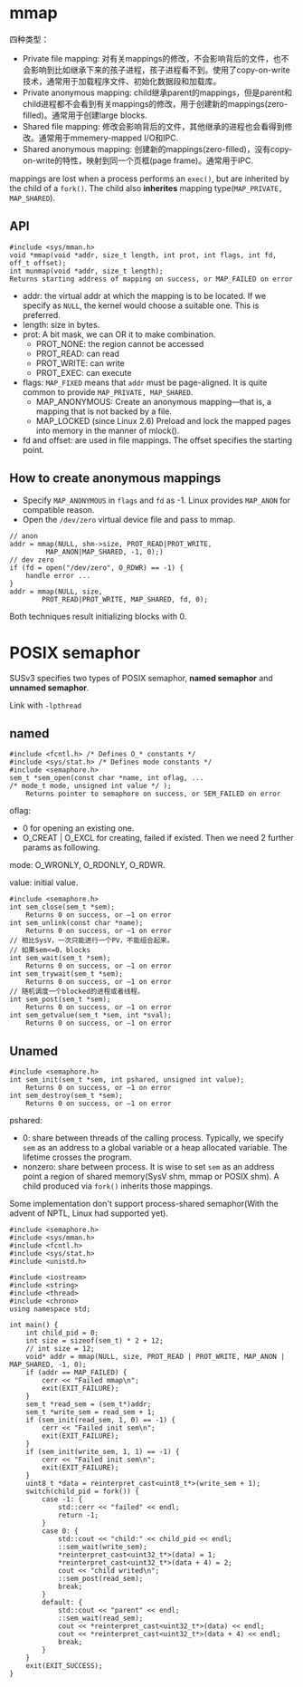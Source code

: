 # mmap

四种类型：
* Private file mapping: 对有关mappings的修改，不会影响背后的文件，也不会影响到比如继承下来的孩子进程，孩子进程看不到。使用了copy-on-write技术，通常用于加载程序文件、初始化数据段和加载库。
* Private anonymous mapping: child继承parent的mappings，但是parent和child进程都不会看到有关mappings的修改，用于创建新的mappings(zero-filled)。通常用于创建large blocks.
* Shared file mapping: 修改会影响背后的文件，其他继承的进程也会看得到修改。通常用于mmemery-mapped I/O和IPC.
* Shared anonymous mapping: 创建新的mappings(zero-filled)，没有copy-on-write的特性，映射到同一个页框(page frame)。通常用于IPC.

mappings are lost when a process performs an `exec()`, but are inherited by the child of a `fork()`. The child also **inherites** mapping type(`MAP_PRIVATE, MAP_SHARED`).

## API

```
#include <sys/mman.h>
void *mmap(void *addr, size_t length, int prot, int flags, int fd, off_t offset);
int munmap(void *addr, size_t length);
Returns starting address of mapping on success, or MAP_FAILED on error
```

* addr: the virtual addr at which the mapping is to be located. If we specify as `NULL`, the kernel would choose a suitable one. This is preferred.
* length: size in bytes.
* prot: A bit mask, we can OR it to make combination.
    * PROT_NONE: the region cannot be accessed
    * PROT_READ: can read
    * PROT_WRITE: can write
    * PROT_EXEC: can execute
* flags: `MAP_FIXED` means that `addr` must be page-aligned. It is quite common to provide `MAP_PRIVATE, MAP_SHARED`.
    * MAP_ANONYMOUS: Create an anonymous mapping—that is, a mapping that is not backed by a file.
    * MAP_LOCKED (since Linux 2.6) Preload and lock the mapped pages into memory in the manner of mlock().
* fd and offset: are used in file mappings. The offset specifies the starting point.

## How to create anonymous mappings

* Specify `MAP_ANONYMOUS` in `flags` and `fd` as -1. Linux provides `MAP_ANON` for compatible reason.
* Open the `/dev/zero` virtual device file and pass to mmap.

```
// anon
addr = mmap(NULL, shm->size, PROT_READ|PROT_WRITE,
         MAP_ANON|MAP_SHARED, -1, 0);)
// dev zero
if (fd = open("/dev/zero", O_RDWR) == -1) {
    handle error ...
}
addr = mmap(NULL, size, 
        PROT_READ|PROT_WRITE, MAP_SHARED, fd, 0);
```

Both techniques result initializing blocks with 0.

# POSIX semaphor

SUSv3 specifies two types of POSIX semaphor, **named semaphor** and **unnamed semaphor**.

Link with `-lpthread`

## named

```
#include <fcntl.h> /* Defines O_* constants */
#include <sys/stat.h> /* Defines mode constants */
#include <semaphore.h>
sem_t *sem_open(const char *name, int oflag, ...
/* mode_t mode, unsigned int value */ );
    Returns pointer to semaphore on success, or SEM_FAILED on error
```

oflag:
* 0 for opening an existing one.
* O_CREAT | O_EXCL for creating, failed if existed. Then we need 2 further params as following.

mode: O_WRONLY, O_RDONLY, O_RDWR.

value: initial value.

```
#include <semaphore.h>
int sem_close(sem_t *sem);
    Returns 0 on success, or –1 on error
int sem_unlink(const char *name);
    Returns 0 on success, or –1 on error
// 相比SysV，一次只能进行一个PV，不能组合起来。
// 如果sem<=0，blocks
int sem_wait(sem_t *sem);
    Returns 0 on success, or –1 on error
int sem_trywait(sem_t *sem);
    Returns 0 on success, or –1 on error
// 随机调度一个blocked的进程或者线程。
int sem_post(sem_t *sem);
    Returns 0 on success, or –1 on error
int sem_getvalue(sem_t *sem, int *sval);
    Returns 0 on success, or –1 on error
```

## Unamed

```
#include <semaphore.h>
int sem_init(sem_t *sem, int pshared, unsigned int value);
    Returns 0 on success, or –1 on error
int sem_destroy(sem_t *sem);
    Returns 0 on success, or –1 on error
```

pshared:
* 0: share between threads of the calling process. Typically, we specify `sem` as an address to a global variable or a heap allocated variable. The lifetime crosses the program.
* nonzero: share between process. It is wise to set `sem` as an address point a region of shared memory(SysV shm, mmap or POSIX shm). A child produced via `fork()` inherits those mappings.

Some implementation don't support process-shared semaphor(With the advent of NPTL, Linux had supported yet).

```
#include <semaphore.h>
#include <sys/mman.h>
#include <fcntl.h>
#include <sys/stat.h>
#include <unistd.h>

#include <iostream>
#include <string>
#include <thread>
#include <chrono>
using namespace std;

int main() {
	int child_pid = 0;
	int size = sizeof(sem_t) * 2 + 12;
	// int size = 12;
	void* addr = mmap(NULL, size, PROT_READ | PROT_WRITE, MAP_ANON | MAP_SHARED, -1, 0);
	if (addr == MAP_FAILED) {
		cerr << "Failed mmap\n";
		exit(EXIT_FAILURE);
	}
	sem_t *read_sem = (sem_t*)addr;
	sem_t *write_sem = read_sem + 1;
	if (sem_init(read_sem, 1, 0) == -1) {
		cerr << "Failed init sem\n";
		exit(EXIT_FAILURE);
	}
	if (sem_init(write_sem, 1, 1) == -1) {
		cerr << "Failed init sem\n";
		exit(EXIT_FAILURE);
	}
	uint8_t *data = reinterpret_cast<uint8_t*>(write_sem + 1);
	switch(child_pid = fork()) {
		case -1: {
			std::cerr << "failed" << endl;
			return -1;
		}
		case 0: {
			std::cout << "child:" << child_pid << endl;
			::sem_wait(write_sem);
			*reinterpret_cast<uint32_t*>(data) = 1;
			*reinterpret_cast<uint32_t*>(data + 4) = 2;
			cout << "child writed\n";
			::sem_post(read_sem);
			break;
		}
		default: {
			std::cout << "parent" << endl;
			::sem_wait(read_sem);
			cout << *reinterpret_cast<uint32_t*>(data) << endl;
			cout << *reinterpret_cast<uint32_t*>(data + 4) << endl;
			break;
		}
	}
	exit(EXIT_SUCCESS);
}
```